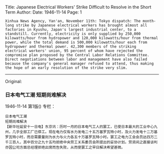 Title: Japanese Electrical Workers' Strike Difficult to Resolve in the Short Term
Author:
Date: 1946-11-14
Page: 1

    Xinhua News Agency, Yan'an, November 11th: Tokyo dispatch: The month-long strike by Japanese electrical workers has brought almost all factories in Kyushu, Japan's largest industrial center, to a standstill. Currently, electricity is only supplied by 250,000 kilowatts/hour from hydropower and 120,000 kilowatts/hour from thermal power, while the total demand is 500,000 kilowatts/hour each from hydropower and thermal power. 42,300 members of the striking electrical workers' union, 95 percent of whom have rejected the compromise plan proposed by the Central Labor Relations Committee. Direct negotiations between labor and management have also failed because the company's general manager refused to attend, thus making the hope of an early resolution of the strike very slim.



<hr /> 

Original: 


### 日本电气工潮  短期尚难解决

1946-11-14
第1版()
专栏：

    日本电气工潮
    短期尚难解决
    【新华社延安十一日电】东京讯：历时一月的日本电气工人的罢工，已使日本最大的工业中心九州，几乎全部工厂已停工。现在电力仅有水力发电二十五万基罗瓦特小时，及火力发电十二万基罗瓦特小时，而总需要量则为水力与火力各五十万基罗瓦特小时。罢工之电力工会会员达四万二千三百人，其中百分之九十五均拒绝中央劳工关系委员会所提出的妥协计划。劳资间之直接谈判亦因公司方面总经理拒绝出席而告失败，从而使罢工之早日解决希望甚微。
